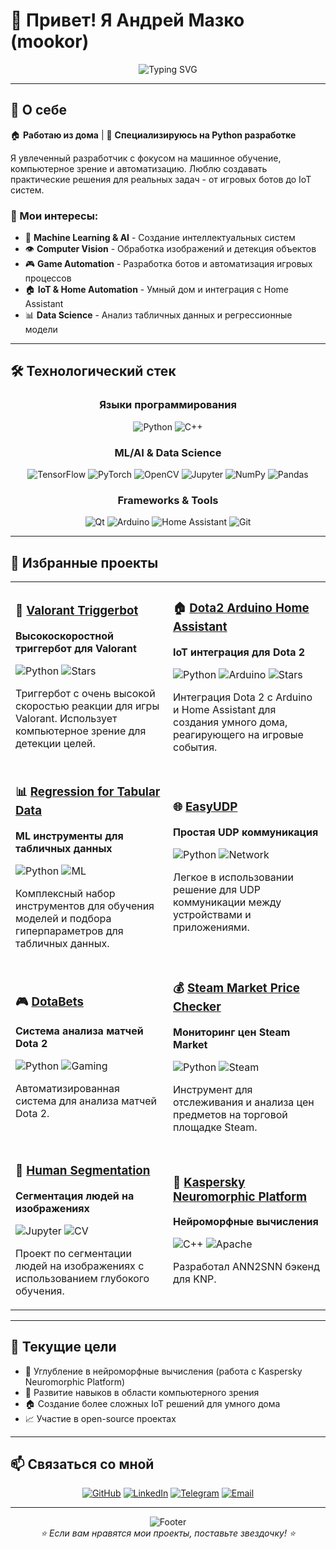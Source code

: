 # 👋 Привет! Я Андрей Мазко (mookor)

<div align="center">
  <img src="https://readme-typing-svg.herokuapp.com?font=Fira+Code&size=30&duration=3000&pause=1000&color=00D4FF&center=true&vCenter=true&width=600&lines=Python+Developer;Machine+Learning+Engineer;Computer+Vision+Enthusiast;IoT+Developer" alt="Typing SVG" />
</div>

---

## 🚀 О себе

🏠 **Работаю из дома** | 🎯 **Специализируюсь на Python разработке**

Я увлеченный разработчик с фокусом на машинное обучение, компьютерное зрение и автоматизацию. Люблю создавать практические решения для реальных задач - от игровых ботов до IoT систем.

### 🎯 Мои интересы:
- 🤖 **Machine Learning & AI** - Создание интеллектуальных систем
- 👁️ **Computer Vision** - Обработка изображений и детекция объектов
- 🎮 **Game Automation** - Разработка ботов и автоматизация игровых процессов
- 🏠 **IoT & Home Automation** - Умный дом и интеграция с Home Assistant
- 📊 **Data Science** - Анализ табличных данных и регрессионные модели

---

## 🛠️ Технологический стек

<div align="center">

### Языки программирования
![Python](https://img.shields.io/badge/Python-3776AB?style=for-the-badge&logo=python&logoColor=white)
![C++](https://img.shields.io/badge/C++-00599C?style=for-the-badge&logo=cplusplus&logoColor=white)

### ML/AI & Data Science
![TensorFlow](https://img.shields.io/badge/TensorFlow-FF6F00?style=for-the-badge&logo=tensorflow&logoColor=white)
![PyTorch](https://img.shields.io/badge/PyTorch-EE4C2C?style=for-the-badge&logo=pytorch&logoColor=white)
![OpenCV](https://img.shields.io/badge/OpenCV-27338e?style=for-the-badge&logo=OpenCV&logoColor=white)
![Jupyter](https://img.shields.io/badge/Jupyter-F37626?style=for-the-badge&logo=jupyter&logoColor=white)
![NumPy](https://img.shields.io/badge/NumPy-013243?style=for-the-badge&logo=numpy&logoColor=white)
![Pandas](https://img.shields.io/badge/Pandas-150458?style=for-the-badge&logo=pandas&logoColor=white)

### Frameworks & Tools
![Qt](https://img.shields.io/badge/Qt-41CD52?style=for-the-badge&logo=qt&logoColor=white)
![Arduino](https://img.shields.io/badge/Arduino-00979D?style=for-the-badge&logo=arduino&logoColor=white)
![Home Assistant](https://img.shields.io/badge/Home%20Assistant-41BDF5?style=for-the-badge&logo=home-assistant&logoColor=white)
![Git](https://img.shields.io/badge/Git-F05032?style=for-the-badge&logo=git&logoColor=white)

</div>

---

## 🌟 Избранные проекты

<table>
<tr>
<td width="50%">

### 🎯 [Valorant Triggerbot](https://github.com/mookor/Valorant-Triggerbot)
**Высокоскоростной триггербот для Valorant**

![Python](https://img.shields.io/badge/Python-3776AB?style=flat-square&logo=python&logoColor=white)
![Stars](https://img.shields.io/github/stars/mookor/Valorant-Triggerbot?style=flat-square&color=yellow)

Триггербот с очень высокой скоростью реакции для игры Valorant. Использует компьютерное зрение для детекции целей.

</td>
<td width="50%">

### 🏠 [Dota2 Arduino Home Assistant](https://github.com/mookor/dota2_Arduino_HomeAssistant)
**IoT интеграция для Dota 2**

![Python](https://img.shields.io/badge/Python-3776AB?style=flat-square&logo=python&logoColor=white)
![Arduino](https://img.shields.io/badge/Arduino-00979D?style=flat-square&logo=arduino&logoColor=white)
![Stars](https://img.shields.io/github/stars/mookor/dota2_Arduino_HomeAssistant?style=flat-square&color=yellow)

Интеграция Dota 2 с Arduino и Home Assistant для создания умного дома, реагирующего на игровые события.

</td>
</tr>
<tr>
<td width="50%">

### 📊 [Regression for Tabular Data](https://github.com/mookor/regression_every_tabular_data)
**ML инструменты для табличных данных**

![Python](https://img.shields.io/badge/Python-3776AB?style=flat-square&logo=python&logoColor=white)
![ML](https://img.shields.io/badge/Machine%20Learning-FF6F00?style=flat-square)

Комплексный набор инструментов для обучения моделей и подбора гиперпараметров для табличных данных.

</td>
<td width="50%">

### 🌐 [EasyUDP](https://github.com/mookor/easyUDP)
**Простая UDP коммуникация**

![Python](https://img.shields.io/badge/Python-3776AB?style=flat-square&logo=python&logoColor=white)
![Network](https://img.shields.io/badge/Network-4CAF50?style=flat-square)

Легкое в использовании решение для UDP коммуникации между устройствами и приложениями.

</td>
</tr>
<tr>
<td width="50%">

### 🎮 [DotaBets](https://github.com/mookor/DotaBets)
**Система анализа матчей Dota 2**

![Python](https://img.shields.io/badge/Python-3776AB?style=flat-square&logo=python&logoColor=white)
![Gaming](https://img.shields.io/badge/Gaming-FF6B6B?style=flat-square)

Автоматизированная система для анализа матчей Dota 2.

</td>
<td width="50%">

### 💰 [Steam Market Price Checker](https://github.com/mookor/Steam-Market-Price-Checker)
**Мониторинг цен Steam Market**

![Python](https://img.shields.io/badge/Python-3776AB?style=flat-square&logo=python&logoColor=white)
![Steam](https://img.shields.io/badge/Steam-000000?style=flat-square&logo=steam&logoColor=white)

Инструмент для отслеживания и анализа цен предметов на торговой площадке Steam.

</td>
</tr>
<tr>
<td width="50%">

### 🧠 [Human Segmentation](https://github.com/mookor/human_segmentation)
**Сегментация людей на изображениях**

![Jupyter](https://img.shields.io/badge/Jupyter-F37626?style=flat-square&logo=jupyter&logoColor=white)
![CV](https://img.shields.io/badge/Computer%20Vision-27338e?style=flat-square)

Проект по сегментации людей на изображениях с использованием глубокого обучения.

</td>
<td width="50%">

### 🧮 [Kaspersky Neuromorphic Platform](https://github.com/mookor/knp)
**Нейроморфные вычисления**

![C++](https://img.shields.io/badge/C++-00599C?style=flat-square&logo=cplusplus&logoColor=white)
![Apache](https://img.shields.io/badge/License-Apache%202.0-blue?style=flat-square)

Разработал ANN2SNN бэкенд для KNP.

</td>
</tr>
</table>

---

## 🎯 Текущие цели

- 🔬 Углубление в нейроморфные вычисления (работа с Kaspersky Neuromorphic Platform)
- 🤖 Развитие навыков в области компьютерного зрения
- 🏠 Создание более сложных IoT решений для умного дома
- 📈 Участие в open-source проектах

---

## 📫 Связаться со мной

<div align="center">
  
[![GitHub](https://img.shields.io/badge/GitHub-100000?style=for-the-badge&logo=github&logoColor=white)](https://github.com/mookor)
[![LinkedIn](https://img.shields.io/badge/LinkedIn-0077B5?style=for-the-badge&logo=linkedin&logoColor=white)](https://www.linkedin.com/in/andrew-mazko/)
[![Telegram](https://img.shields.io/badge/Telegram-2CA5E0?style=for-the-badge&logo=telegram&logoColor=white)](https://t.me/mookor)
[![Email](https://img.shields.io/badge/Email-D14836?style=for-the-badge&logo=gmail&logoColor=white)](mailto:andreymazko147@gmail.com)

</div>

---

<div align="center">
  <img src="https://capsule-render.vercel.app/api?type=waving&color=gradient&height=100&section=footer" alt="Footer" />
</div>

<div align="center">
  <i>⭐ Если вам нравятся мои проекты, поставьте звездочку! ⭐</i>
</div>
